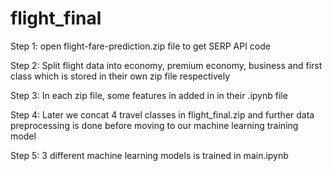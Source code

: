 # flight_final

Step 1: open flight-fare-prediction.zip file to get SERP API code 

Step 2: Split flight data into economy, premium economy, business and first class which is stored in their own zip file respectively

Step 3: In each zip file, some features in added in in their .ipynb file

Step 4: Later we concat 4 travel classes in flight_final.zip and further data preprocessing is done before moving to our machine learning training model

Step 5: 3 different machine learning models is trained in main.ipynb

